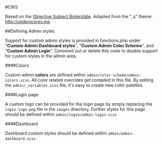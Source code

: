 #CWS

Based on the [Objective Subject Boilerplate](https://github.com/ObjectiveSubject/wp-boilerplate).
Adapted from the “\_s” theme: http://underscores.me

##Defining Admin styles

Support for custom admin styles is provided in functions.php under "**Custom Admin Dashboard styles**", "**Custom Admin Color Scheme**", and "**Custom Admin Login**". Comment out or delete this code to disable support for custom styles in the admin area.

####Colors

Custom admin **colors** are defined within `admin/color-scheme/admin-colors.scss`. All color related overrides get compiled in this file. By editing the `admin/_variables.scss` file, it's easy to create new color palettes.

####Login page

A custom logo can be provided for the login page by simply replacing the `login-logo.png` file in the `images` directory. Further styles for this page should be defined within `admin/login/admin-login.scss`

####Dashboard

Dashboard custom styles should be defined within `admin/admin-dashboard.scss`.
